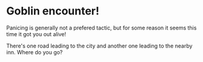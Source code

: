 # Goblin encounter&excl;

Panicing is generally not a prefered tactic, but for some reason it seems this time it got you out alive!

There's one road leading to the city and another one leading to the nearby inn. Where do you go?
